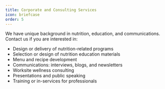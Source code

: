 ```yaml
---
title: Corporate and Consulting Services
icon: briefcase
order: 5
---
```


We have unique background in nutrition, education, and communications. Contact us if you are interested in:
<ul>
<li> Design or delivery of nutrition-related programs </li>
<li> Selection or design of nutrition education materials </li>
<li> Menu and recipe development </li>
<li> Communications: interviews, blogs, and newsletters </li>
<li> Worksite wellness consulting </li>
<li> Presentations and public speaking </li>
<li> Training or in-services for professionals </li>
</ul> 

